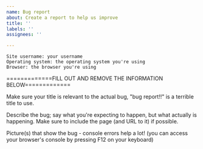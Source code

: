 ```yaml
---
name: Bug report
about: Create a report to help us improve
title: ''
labels: ''
assignees: ''

---
```


```
Site username: your username
Operating system: the operating system you're using
Browser: the browser you're using
```
=============FILL OUT AND REMOVE THE INFORMATION BELOW=============

Make sure your title is relevant to the actual bug, "bug report!!" is a terrible title to use.

Describe the bug; say what you're expecting to happen, but what actually is happening. Make sure to include the page (and URL to it) if possible.

Picture(s) that show the bug - console errors help a lot! (you can access your browser's console by pressing F12 on your keyboard)
